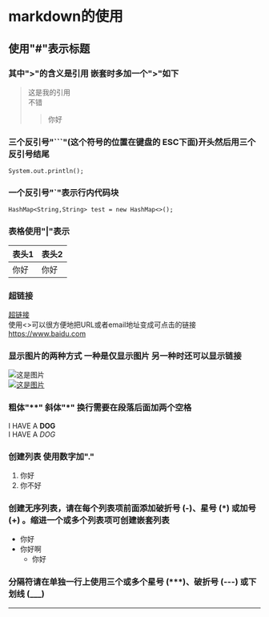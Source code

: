 # markdown的使用
## 使用"#"表示标题
### 其中">"的含义是引用 嵌套时多加一个">"如下
> 这是我的引用  
> 不错  
>>你好
###  三个反引号"```"(这个符号的位置在键盘的 ESC下面)开头然后用三个反引号结尾
```aidl
System.out.println();
```
### 一个反引号"`"表示行内代码块
`
HashMap<String,String> test = new HashMap<>();
`
### 表格使用"|"表示
| 表头1 | 表头2 |
|-----|-----|
 | 你好 | 你好|

### 超链接 
[超链接](https://markdown.com.cn)  
使用<>可以很方便地把URL或者email地址变成可点击的链接
<https://www.baidu.com>  
### 显示图片的两种方式 一种是仅显示图片 另一种时还可以显示链接
![这是图片](WebRoot/Web/picture/cloud.png)  
[![这是图片](WebRoot/Web/picture/cloud.png)](https://cn.bing.com/images/search?view=detailV2&ccid=wc%2fdCG%2fK&id=2A67B025EDB55DFCC3EACFBF5B0CD513CC71AE39&thid=OIP.wc_dCG_KbIKZwMdtD3gL2QHaEt&mediaurl=https%3a%2f%2fpic3.zhimg.com%2fv2-58d652598269710fa67ec8d1c88d8f03_r.jpg%3fsource%3d1940ef5c&exph=1304&expw=2048&q=%e5%9b%be%e7%89%87&simid=607986392600622860&FORM=IRPRST&ck=7906E4DE8F66609504206A4E0B045F1E&selectedIndex=0&ajaxhist=0&ajaxserp=0)
### 粗体"**" 斜体"*" 换行需要在段落后面加两个空格
I HAVE A **DOG**  
I HAVE A *DOG*
### 创建列表 使用数字加"."
1. 你好
2. 你不好
### 创建无序列表，请在每个列表项前面添加破折号 (-)、星号 (*) 或加号 (+) 。缩进一个或多个列表项可创建嵌套列表
- 你好
- 你好啊
  - 你好 
### 分隔符请在单独一行上使用三个或多个星号 (***)、破折号 (---) 或下划线 (___)
***

